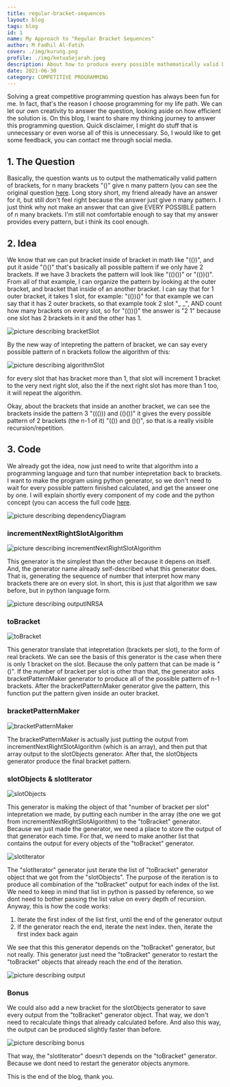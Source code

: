 ```yaml
---
title: regular-bracket-sequences
layout: blog 
tags: blog
id: 1
name: My Approach to "Regular Bracket Sequences"
author: M Fadhil Al-Fatih
cover: ./img/kurung.png
profile: ./img/ketuaSejarah.jpeg
description: About how to produce every possible mathematically valid bracket sequences, if given n many brackets. I used recursion and a generator concept with python.
date: 2021-06-30
category: COMPETITIVE PROGRAMMING
--- 
```


Solving a great competitive programming question has always been
fun for me. In fact, that's the reason I choose programming for my
life path. We can let our own creativity to answer the question,
looking aside on how efficient the solution is. On this blog, I
want to share my thinking journey to answer this programming
question. Quick disclaimer, I might do stuff that is unnecessary
or even worse all of this is unnecessary. So, I would like to get
some feedback, you can contact me through social media.

## 1. The Question

Basically, the question wants us to output the mathematically
valid pattern of brackets, for n many brackets "()" give n many
pattern (you can see the original question [here](https://codeforces.com/contest/1574/problem/A). 
Long story short, my friend already have an answer for it, but
still don't feel right because the answer just give n many
pattern. I just think why not make an answer that can give EVERY
POSSIBLE pattern of n many brackets. I'm still not comfortable
enough to say that my answer provides every pattern, but i think
its cool enough.

## 2. Idea

We know that we can put bracket inside of bracket in math like
"(())", and put it aside "()()" that's basically all possible
pattern if we only have 2 brackets. If we have 3 brackets the
pattern will look like "(()())" or "(())()". From all of that
example, I can organize the pattern by looking at the outer
bracket, and bracket that inside of an another bracket. I can say
that for 1 outer bracket, it takes 1 slot, for example: "(())()"
for that example we can say that it has 2 outer brackets, so that
example took 2 slot "_ _", AND count how many brackets on every
slot, so for "(())()" the answer is "2 1" because one slot has 2
brackets in it and the other has 1.

![picture describing bracketSlot](../img/bracketSlot.png)

By the new way of intepreting the pattern of bracket, 
we can say every possible pattern of n brackets follow
the algorithm of this:

![picture describing algorithmSlot](../img/algorithmSlot.png)

for every slot that has bracket more than 1, that slot will
increment 1 bracket to the very next right slot, also the if the
next right slot has more than 1 too, it will repeat the
algorithm.


Okay, about the brackets that inside an another bracket, we can
see the brackets inside the pattern 3 "((())) and (()())" it gives
the every possible pattern of 2 brackets (the n-1 of it) "(()) and
()()", so that is a really visible recursion/repetition.


## 3. Code

We already got the idea, now just need to write that algorithm
into a programming language and turn that number intepretation
back to brackets. I want to make the program using python
generator, so we don't need to wait for every possible pattern
finished calculated, and get the answer one by one. I will explain
shortly every component of my code and the python concept (you can
access the full code [here](https://gist.github.com/FadhilAF/02b561e5693f512781a70704d937ad66).

![picture describing dependencyDiagram](../img/dependencyDiagram.png)

### incrementNextRightSlotAlgorithm

![picture describing incrementNextRightSlotAlgorithm](../img/incrementNextRightSlotAlgorithm.png)

This generator is the simplest than the other because it depens on
itself. And, the generator name already self-described what this
generator does. That is, generating the sequence of number that
interpret how many brackets there are on every slot. In short,
this is just that algorithm we saw before, but in python language
form.

![picture describing outputINRSA](../img/outputINRSA.png)

### toBracket

![toBracket](../img/toBracket.png)

This generator translate that intepretation (brackets per slot),
to the form of real brackets. We can see the basis of this
generator is the case when there is only 1 bracket on the slot.
Because the only pattern that can be made is "()". If the number
of bracket per slot is other than that, the generator asks
bracketPatternMaker generator to produce all of the possible
pattern of n-1 brackets. After the bracketPatternMaker generator
give the pattern, this function put the pattern given inside an
outer bracket.

### bracketPatternMaker

![bracketPatternMaker](../img/bracketPatternMaker.png)

The bracketPatternMaker is actually just putting the output from
incrementNextRightSlotAlgorithm (which is an array), and then put
that array output to the slotObjects generator. After that, the
slotObjects generator produce the final bracket pattern.

### slotObjects & slotIterator

![slotObjects](../img/slotObjects.png)

This generator is making the object of that "number of bracket per
slot" intepretation we made, by putting each number in the array
(the one we got from incrementNextRightSlotAlgorithm) to the
"toBracket" generator. Because we just made the generator, we need
a place to store the output of that generator each time. For that,
we need to make another list that contains the output for every
objects of the "toBracket" generator.

![slotIterator](../img/slotIterator.png)

The "slotIterator" generator just iterate the list of "toBracket"
generator object that we got from the "slotObjects". The purpose
of the iteration is to produce all combination of the "toBracket"
output for each index of the list. We need to keep in mind that
list in python is passed by reference, so we dont need to bother
passing the list value on every depth of recursion. Anyway, this
is how the code works:

1. Iterate the first index of the list first, until the end of 
the generator output
2. If the generator reach the end, iterate the next index. then,
iterate the first index back again


We see that this this generator depends on the "toBracket"
generator, but not really. This generator just need the
"toBracket" generator to restart the "toBracket" objects that
already reach the end of the iteration.

![picture describing output](../img/output.png)


### Bonus

We could also add a new bracket for the slotObjects generator to
save every output from the "toBracket" generator object. That way,
we don't need to recalculate things that already calculated
before. And also this way, the output can be produced slightly
faster than before.

![picture describing bonus](../img/bonus.png)

That way, the "slotIterator" doesn't depends on the "toBracket"
generator. Because we dont need to restart the generator objects
anymore.


This is the end of the blog, thank you.
